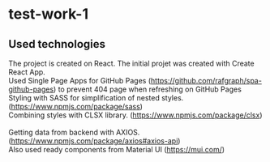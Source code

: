 # test-work-1

## Used technologies
The project is created on React. The initial projet was created with Create React App. \
Used Single Page Apps for GitHub Pages (https://github.com/rafgraph/spa-github-pages) to prevent 404 page when refreshing on GitHub Pages \
Styling with SASS for simplification of nested styles. (https://www.npmjs.com/package/sass) \
Combining styles with CLSX library. (https://www.npmjs.com/package/clsx) \
\
Getting data from backend with AXIOS. (https://www.npmjs.com/package/axios#axios-api) \
Also used ready components from Material UI (https://mui.com/)
